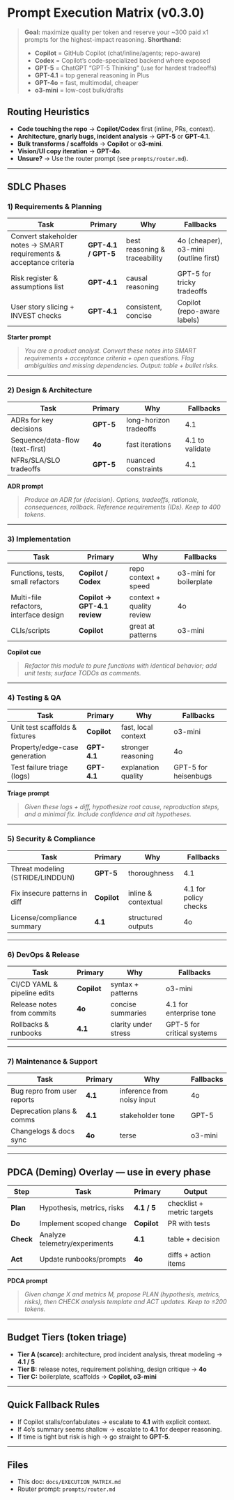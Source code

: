 # Prompt Execution Matrix (v0.3.0)

> **Goal:** maximize quality per token and reserve your ~300 paid x1 prompts for the highest-impact reasoning.
> **Shorthand:**
> - **Copilot** = GitHub Copilot (chat/inline/agents; repo-aware)
> - **Codex** = Copilot’s code-specialized backend where exposed
> - **GPT-5** = ChatGPT “GPT-5 Thinking” (use for hardest tradeoffs)
> - **GPT-4.1** = top general reasoning in Plus
> - **GPT-4o** = fast, multimodal, cheaper
> - **o3-mini** = low-cost bulk/drafts

## Routing Heuristics
- **Code touching the repo** → **Copilot/Codex** first (inline, PRs, context).
- **Architecture, gnarly bugs, incident analysis** → **GPT-5** or **GPT-4.1**.
- **Bulk transforms / scaffolds** → **Copilot** or **o3-mini**.
- **Vision/UI copy iteration** → **GPT-4o**.
- **Unsure?** → Use the router prompt (see `prompts/router.md`).

---

## SDLC Phases

### 1) Requirements & Planning
| Task | Primary | Why | Fallbacks |
|---|---|---|---|
| Convert stakeholder notes → SMART requirements & acceptance criteria | **GPT-4.1 / GPT-5** | best reasoning & traceability | 4o (cheaper), o3-mini (outline first) |
| Risk register & assumptions list | **GPT-4.1** | causal reasoning | GPT-5 for tricky tradeoffs |
| User story slicing + INVEST checks | **GPT-4.1** | consistent, concise | Copilot (repo-aware labels) |

**Starter prompt**  
> *You are a product analyst. Convert these notes into SMART requirements + acceptance criteria + open questions. Flag ambiguities and missing dependencies. Output: table + bullet risks.*

---

### 2) Design & Architecture
| Task | Primary | Why | Fallbacks |
|---|---|---|---|
| ADRs for key decisions | **GPT-5** | long-horizon tradeoffs | 4.1 |
| Sequence/data-flow (text-first) | **4o** | fast iterations | 4.1 to validate |
| NFRs/SLA/SLO tradeoffs | **GPT-5** | nuanced constraints | 4.1 |

**ADR prompt**  
> *Produce an ADR for {decision}. Options, tradeoffs, rationale, consequences, rollback. Reference requirements {IDs}. Keep to 400 tokens.*

---

### 3) Implementation
| Task | Primary | Why | Fallbacks |
|---|---|---|---|
| Functions, tests, small refactors | **Copilot / Codex** | repo context + speed | o3-mini for boilerplate |
| Multi-file refactors, interface design | **Copilot → GPT-4.1 review** | context + quality review | 4o |
| CLIs/scripts | **Copilot** | great at patterns | o3-mini |

**Copilot cue**  
> *Refactor this module to pure functions with identical behavior; add unit tests; surface TODOs as comments.*

---

### 4) Testing & QA
| Task | Primary | Why | Fallbacks |
|---|---|---|---|
| Unit test scaffolds & fixtures | **Copilot** | fast, local context | o3-mini |
| Property/edge-case generation | **GPT-4.1** | stronger reasoning | 4o |
| Test failure triage (logs) | **GPT-4.1** | explanation quality | GPT-5 for heisenbugs |

**Triage prompt**  
> *Given these logs + diff, hypothesize root cause, reproduction steps, and a minimal fix. Include confidence and alt hypotheses.*

---

### 5) Security & Compliance
| Task | Primary | Why | Fallbacks |
|---|---|---|---|
| Threat modeling (STRIDE/LINDDUN) | **GPT-5** | thoroughness | 4.1 |
| Fix insecure patterns in diff | **Copilot** | inline & contextual | 4.1 for policy checks |
| License/compliance summary | **4.1** | structured outputs | 4o |

---

### 6) DevOps & Release
| Task | Primary | Why | Fallbacks |
|---|---|---|---|
| CI/CD YAML & pipeline edits | **Copilot** | syntax + patterns | o3-mini |
| Release notes from commits | **4o** | concise summaries | 4.1 for enterprise tone |
| Rollbacks & runbooks | **4.1** | clarity under stress | GPT-5 for critical systems |

---

### 7) Maintenance & Support
| Task | Primary | Why | Fallbacks |
|---|---|---|---|
| Bug repro from user reports | **4.1** | inference from noisy input | 4o |
| Deprecation plans & comms | **4.1** | stakeholder tone | GPT-5 |
| Changelogs & docs sync | **4o** | terse | o3-mini |

---

## PDCA (Deming) Overlay — use in every phase

| Step | Task | Primary | Output |
|---|---|---|---|
| **Plan** | Hypothesis, metrics, risks | **4.1 / 5** | checklist + metric targets |
| **Do** | Implement scoped change | **Copilot** | PR with tests |
| **Check** | Analyze telemetry/experiments | **4.1** | table + decision |
| **Act** | Update runbooks/prompts | **4o** | diffs + action items |

**PDCA prompt**  
> *Given change X and metrics M, propose PLAN (hypothesis, metrics, risks), then CHECK analysis template and ACT updates. Keep to ≤200 tokens.*

---

## Budget Tiers (token triage)
- **Tier A (scarce):** architecture, prod incident analysis, threat modeling → **4.1 / 5**
- **Tier B:** release notes, requirement polishing, design critique → **4o**
- **Tier C:** boilerplate, scaffolds → **Copilot, o3-mini**

---

## Quick Fallback Rules
- If Copilot stalls/confabulates → escalate to **4.1** with explicit context.
- If 4o’s summary seems shallow → escalate to **4.1** for deeper reasoning.
- If time is tight but risk is high → go straight to **GPT-5**.

---

## Files
- This doc: `docs/EXECUTION_MATRIX.md`
- Router prompt: `prompts/router.md`
